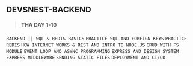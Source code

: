 ## DEVSNEST-BACKEND

> #### THA DAY 1-10
`BACKEND || SQL & REDIS BASICS`
`PRACTICE SQL AND FOREIGN KEYS`
`PRACTICE REDIS`
`HOW INTERNET WORKS & REST AND INTRO TO NODE.JS`
`CRUD WITH FS MODULE`
`EVENT LOOP AND ASYNC PROGRAMMING`
`EXPRESS AND DESIGN SYSTEM`
`EXPRESS MIDDLEWARE`
`SENDING STATIC FILES`
`DEPLOYMENT AND CI/CD`

